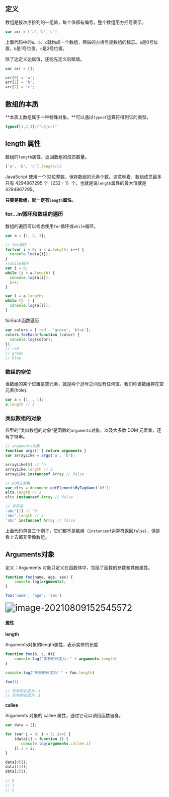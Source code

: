 ## 定义

数组是按次序排列的一组值，每个值都有编号，整个数组用方括号表示。

```javascript
var arr = ['a','b','c']
```

上面代码中的`a`、`b`、`c`就构成一个数组，两端的方括号是数组的标志。`a`是0号位置，`b`是1号位置，`c`是2号位置。

除了边定义边赋值，还能先定义后赋值。

```javascript
var arr = [];

arr[0] = 'a';
arr[1] = 'b';
arr[2] = 'c';
```

## 数组的本质

**本质上数组属于一种特殊对象。**可以通过`typeof`运算符得到它的类型。

```javascript
typeof[1,2,3]//"object"
```

## length 属性

数组的`length`属性，返回数组的成员数量。

```javascript
['a', 'b', 'c'].length//3
```



JavaScript 使用一个32位整数，保存数组的元素个数。这意味着，数组成员最多只有 4294967295 个（232 - 1）个，也就是说`length`属性的最大值就是 4294967295。

**只要是数组，就一定有`length`属性。**



### for...in循环和数组的遍历

数组的遍历可以考虑使用`for`循环或`while`循环。

```javascript
var a = [1, 2, 3];

// for循环
for(var i = 0; i < a.length; i++) {
  console.log(a[i]);
}
//while循环
var i = 0;
while (i < a.length) {
  console.log(a[i]);
  i++;
}

var l = a.length;
while (l--) {
  console.log(a[l]);
}
```

forEach函数遍历

```javascript
var colors = ['red', 'green', 'blue'];
colors.forEach(function (color) {
  console.log(color);
});
// red
// green
// blue
```

### 数组的空位

当数组的某个位置是空元素，就是两个逗号之间没有任何值，我们称该数组存在空元素(hole).

```javascript
var a = [1, , 1];
a.length // 3
```

### 类似数组的对象

典型的“类似数组的对象”是函数的`arguments`对象，以及大多数 DOM 元素集，还有字符串。

```js
// arguments对象
function args() { return arguments }
var arrayLike = args('a', 'b');

arrayLike[0] // 'a'
arrayLike.length // 2
arrayLike instanceof Array // false

// DOM元素集
var elts = document.getElementsByTagName('h3');
elts.length // 3
elts instanceof Array // false

// 字符串
'abc'[1] // 'b'
'abc'.length // 3
'abc' instanceof Array // false
```

上面代码包含三个例子，它们都不是数组（`instanceof`运算符返回`false`），但是看上去都非常像数组。





## Arguments对象

定义：Arguments 对象只定义在函数体中，包括了函数的参数和其他属性。

```js
function foo(name, age, sex) {
    console.log(arguments);
}

foo('name', 'age', 'sex')
```

<img src="C:\Users\Administrator\AppData\Roaming\Typora\typora-user-images\image-20210809152545572.png" alt="image-20210809152545572" style="zoom: 200%;" />



#### 属性

**length**

Arguments对象的length属性，表示实参的长度

```js
function foo(b, c, d){
    console.log("实参的长度为：" + arguments.length)
}

console.log("形参的长度为：" + foo.length)

foo(1)

// 形参的长度为：3
// 实参的长度为：1
```



**callee**

Arguments 对象的 callee 属性，通过它可以调用函数自身。

```js
var data = [];

for (var i = 0; i < 3; i++) {
    (data[i] = function () {
       console.log(arguments.callee.i) 
    }).i = i;
}

data[0]();
data[1]();
data[2]();

// 0
// 1
// 2
```

